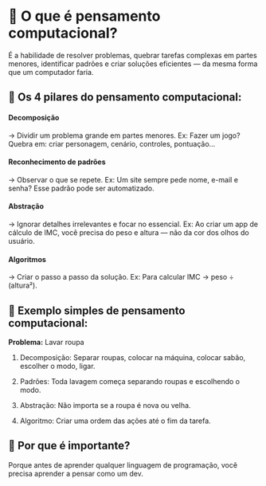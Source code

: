 # 🤖 O que é pensamento computacional?
É a habilidade de resolver problemas, quebrar tarefas complexas em partes menores, identificar padrões e criar soluções eficientes — da mesma forma que um computador faria.

## 🧠 Os 4 pilares do pensamento computacional:
#### Decomposição
→ Dividir um problema grande em partes menores.
Ex: Fazer um jogo? Quebra em: criar personagem, cenário, controles, pontuação…

#### Reconhecimento de padrões
→ Observar o que se repete.
Ex: Um site sempre pede nome, e-mail e senha? Esse padrão pode ser automatizado.

#### Abstração
→ Ignorar detalhes irrelevantes e focar no essencial.
Ex: Ao criar um app de cálculo de IMC, você precisa do peso e altura — não da cor dos olhos do usuário.

#### Algoritmos
→ Criar o passo a passo da solução.
Ex: Para calcular IMC → peso ÷ (altura²).

## 🧩 Exemplo simples de pensamento computacional:
**Problema:** Lavar roupa

1. Decomposição: Separar roupas, colocar na máquina, colocar sabão, escolher o modo, ligar.
2. Padrões: Toda lavagem começa separando roupas e escolhendo o modo.
3. Abstração: Não importa se a roupa é nova ou velha.

4. Algoritmo: Criar uma ordem das ações até o fim da tarefa.

## 🧠 Por que é importante?
Porque antes de aprender qualquer linguagem de programação, você precisa aprender a pensar como um dev.








